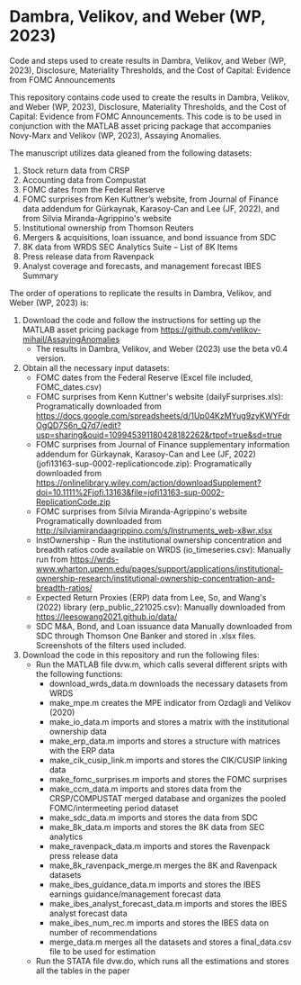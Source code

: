 # Dambra, Velikov, and Weber (WP, 2023)

Code and steps used to create results in Dambra, Velikov, and Weber (WP, 2023), Disclosure, Materiality Thresholds, and the Cost of Capital: Evidence from FOMC Announcements

This repository contains code used to create the results in Dambra, Velikov, and Weber (WP, 2023), Disclosure, Materiality Thresholds, and the Cost of Capital: Evidence from FOMC Announcements. This code is to be used in conjunction with the MATLAB asset pricing package that accompanies Novy-Marx and Velikov (WP, 2023), Assaying Anomalies.

The manuscript utilizes data gleaned from the following datasets:
1.	Stock return data from CRSP
2.	Accounting data from Compustat
3.	FOMC dates from the Federal Reserve
4.	FOMC surprises from Ken Kuttner’s website, from Journal of Finance data addendum for Gürkaynak, Karasoy-Can and Lee (JF, 2022), and from Silvia Miranda-Agrippino's website
5.	Institutional ownership from Thomson Reuters
6.	Mergers & acquisitions, loan issuance, and bond issuance from SDC
7.	8K data from WRDS SEC Analytics Suite – List of 8K Items
8.	Press release data from Ravenpack
9.	Analyst coverage and forecasts, and management forecast IBES Summary

The order of operations to replicate the results in Dambra, Velikov, and Weber (WP, 2023) is:

1. Download the code and follow the instructions for setting up the MATLAB asset pricing package from https://github.com/velikov-mihail/AssayingAnomalies
 	* The results in Dambra, Velikov, and Weber (2023) use the beta v0.4 version. 
2. Obtain all the necessary input datasets:
	* FOMC dates from the Federal Reserve (Excel file included, FOMC_dates.csv)
	* FOMC surprises from Kenn Kuttner's website (dailyFsurprises.xls): 
		Programatically downloaded from https://docs.google.com/spreadsheets/d/1Up04KzMYug9zyKWYFdrOgQD7S6n_Q7d7/edit?usp=sharing&ouid=109945391180428182262&rtpof=true&sd=true
	* FOMC surprises from Journal of Finance supplementary information addendum for Gürkaynak, Karasoy-Can and Lee (JF, 2022) (jofi13163-sup-0002-replicationcode.zip):
		Programatically downloaded from https://onlinelibrary.wiley.com/action/downloadSupplement?doi=10.1111%2Fjofi.13163&file=jofi13163-sup-0002-ReplicationCode.zip
	* FOMC surprises from Silvia Miranda-Agrippino's website
		Programatically downloaded from http://silviamirandaagrippino.com/s/Instruments_web-x8wr.xlsx
	* InstOwnership - Run the institutional ownership concentration and breadth ratios code available on WRDS (io_timeseries.csv):
		Manually run from https://wrds-www.wharton.upenn.edu/pages/support/applications/institutional-ownership-research/institutional-ownership-concentration-and-breadth-ratios/
	* Expected Return Proxies (ERP) data from Lee, So, and Wang's (2022) library (erp_public_221025.csv):
		Manually downloaded from https://leesowang2021.github.io/data/
	* SDC M&A, Bond, and Loan issuance data
		Manually downloaded from SDC through Thomson One Banker and stored in .xlsx files. Screenshots of the filters used included. 
3. Download the code in this repository and run the following files:
	* Run the MATLAB file dvw.m, which calls several different sripts with the following functions:
		* download_wrds_data.m downloads the necessary datasets from WRDS
		* make_mpe.m creates the MPE indicator from Ozdagli and Velikov (2020)
		* make_io_data.m imports and stores a matrix with the institutional ownership data
		* make_erp_data.m imports and stores a structure with matrices with the ERP data
		* make_cik_cusip_link.m imports and stores the CIK/CUSIP linking data
		* make_fomc_surprises.m imports and stores the FOMC surprises
		* make_ccm_data.m imports and stores data from the CRSP/COMPUSTAT merged database and organizes the pooled FOMC/intermeeting period dataset
		* make_sdc_data.m imports and stores the data from SDC
		* make_8k_data.m imports and stores the 8K data from SEC analytics
		* make_ravenpack_data.m imports and stores the Ravenpack press release data		
		* make_8k_ravenpack_merge.m merges the 8K and Ravenpack datasets
		* make_ibes_guidance_data.m imports and stores the IBES earnings guidance/management forecast data
		* make_ibes_analyst_forecast_data.m imports and stores the IBES analyst forecast data
		* make_ibes_num_rec.m imports and stores the IBES data on number of recommendations
		* merge_data.m merges all the datasets and stores a final_data.csv file to be used for estimation
	* Run the STATA file dvw.do, which runs all the estimations and stores all the tables in the paper

		
	
		
	
	
